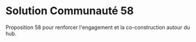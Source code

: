 # Solution Communauté 58

Proposition 58 pour renforcer l'engagement et la co-construction autour du hub.
